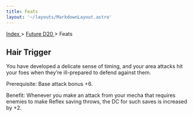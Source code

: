 ```yaml
---
title: Feats
layout: '~/layouts/MarkdownLayout.astro'
---
```


[ Index ](/) > [ Future D20 ](/future.d20.srd) > Feats

## Hair Trigger

You have developed a delicate sense of timing, and your area attacks hit your
foes when they’re ill-prepared to defend against them.

Prerequisite: Base attack bonus +6.

Benefit: Whenever you make an attack from your mecha that requires enemies to
make Reflex saving throws, the DC for such saves is increased by +2.

